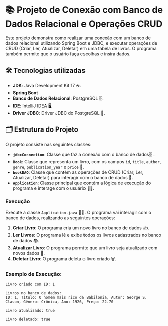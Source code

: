# 📚 Projeto de Conexão com Banco de Dados Relacional e Operações CRUD

Este projeto demonstra como realizar uma conexão com um banco de dados relacional utilizando Spring Boot e JDBC, e executar operações de CRUD (Criar, Ler, Atualizar, Deletar) em uma tabela de livros. O programa também permite que o usuário faça escolhas e insira dados.

## 🛠 Tecnologias utilizadas

- **JDK**: Java Development Kit 17 ☕.
- **Spring Boot**
- **Banco de Dados Relacional**: PostgreSQL 🗄.
- **IDE**: IntelliJ IDEA 🖥️.
- **Driver JDBC**: Driver JDBC do PostgreSQL 🔌.

## 🗂 Estrutura do Projeto

O projeto consiste nas seguintes classes:

- **`jdbcConnection`**: Classe que faz a conexão com o banco de dados🗄 .
- **`Book`**: Classe que representa um livro, com os campos `id`, `title`, `author`, `genre`, `publication_year` e `price` 📖.
- **`bookDAO`**: Classe que contém as operações de CRUD (Criar, Ler, Atualizar, Deletar) para interagir com o banco de dados 🔧.
- **`Application`**: Classe principal que contém a lógica de execução do programa e interage com o usuário 👨‍💻.

### Execução

Execute a classe `Application.java` 🏃‍♂️. O programa vai interagir com o banco de dados, realizando as seguintes operações:

1. **Criar Livro**: O programa cria um novo livro no banco de dados ✍️.
2. **Ler Livros**: O programa lê e exibe todos os livros cadastrados no banco de dados 📚.
3. **Atualizar Livro**: O programa permite que um livro seja atualizado com novos dados 🔄.
4. **Deletar Livro**: O programa deleta o livro criado 🗑️.

### Exemplo de Execução:

```plaintext
Livro criado com ID: 1

Livros no banco de dados:
ID: 1, Título: O homem mais rico da Babilonia, Autor: George S. Clason, Gênero: Crônica, Ano: 1926, Preço: 22.70

Livro atualizado: true

Livro deletado: true
